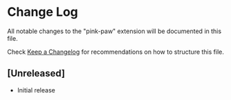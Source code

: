 # Change Log

All notable changes to the "pink-paw" extension will be documented in this file.

Check [Keep a Changelog](http://keepachangelog.com/) for recommendations on how to structure this file.

## [Unreleased]

- Initial release
